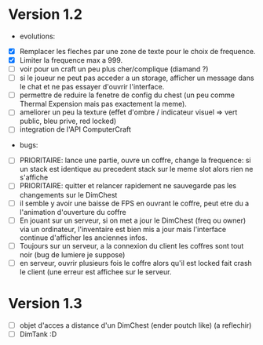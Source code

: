 Version 1.2
===========

- evolutions:
- [X] Remplacer les fleches par une zone de texte pour le choix de frequence.
- [X] Limiter la frequence max a 999.
- [ ] voir pour un craft un peu plus cher/complique (diamand ?)
- [ ] si le joueur ne peut pas acceder a un storage, afficher un message dans le chat et ne pas essayer d'ouvrir l'interface.
- [ ] permettre de reduire la fenetre de config du chest (un peu comme Thermal Expension mais pas exactement la meme).
- [ ] ameliorer un peu la texture (effet d'ombre / indicateur visuel => vert public, bleu prive, red locked)
- [ ] integration de l'API ComputerCraft

- bugs:
- [ ] PRIORITAIRE: lance une partie, ouvre un coffre, change la frequence: si un stack est identique au precedent stack sur le meme slot alors rien ne s'affiche
- [ ] PRIORITAIRE: quitter et relancer rapidement ne sauvegarde pas les changements sur le DimChest
- [ ] il semble y avoir une baisse de FPS en ouvrant le coffre, peut etre du a l'animation d'ouverture du coffre
- [ ] En jouant sur un serveur, si on met a jour le DimChest (freq ou owner) via un ordinateur, l'inventaire est bien mis a jour
mais l'interface continue d'afficher les anciennes infos.
- [ ] Toujours sur un serveur, a la connexion du client les coffres sont tout noir (bug de lumiere je suppose)
- [ ] en serveur, ouvrir plusieurs fois le coffre alors qu'il est locked fait crash le client (une erreur est affichee sur le serveur.

Version 1.3
===========

- [ ] objet d'acces a distance d'un DimChest (ender poutch like) (a reflechir)
- [ ] DimTank :D 
